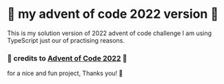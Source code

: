 # :santa: my advent of code 2022 version :santa:

This is my solution version of 2022 advent of code challenge
I am using TypeScript just our of practising reasons.

### :star2: credits to [Advent of Code 2022](https://adventofcode.com/) :star2:
for a nice and fun project, Thanks you! :pray:
